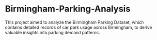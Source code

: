 # Birmingham-Parking-Analysis
This project aimed to analyze the Birmingham Parking Dataset, which contains detailed records of car park usage across Birmingham, to derive valuable insights into parking demand patterns. 
